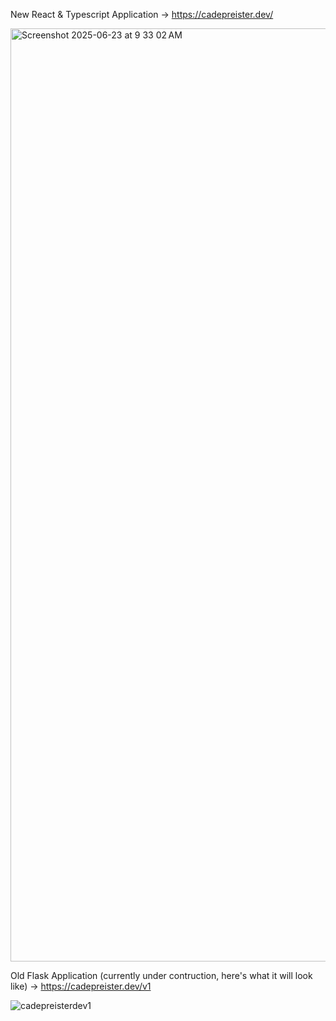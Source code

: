New React & Typescript Application -> https://cadepreister.dev/ 


<img width="1493" alt="Screenshot 2025-06-23 at 9 33 02 AM" src="https://github.com/user-attachments/assets/8c1daa63-3e3c-42ab-9e34-a2155d1df93d" />



Old Flask Application (currently under contruction, here's what it will look like) -> https://cadepreister.dev/v1


![cadepreisterdev1](https://github.com/user-attachments/assets/38fd8c77-7bf8-4158-8fd6-5bdc6d7d7c50)


